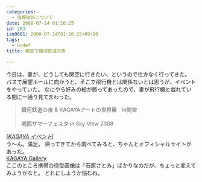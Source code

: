 ```yaml
---
categories:
  - 情報技術について
date: 2008-07-14 01:16:25
id: 283
iso8601: 2008-07-14T01:16:25+09:00
tags:
  - undef
title: 関空で銀河鉄道の夜

---
```


今日は、妻が、どうしても関空に行きたい、というので仕方なく行ってきた。
バスで展望ホールに向かうと、そこで飛行機とは関係ないとは思うが、イベントをやっていた。
なにやら好みの絵が飾ってあったので、妻が飛行機と戯れている間に一通り見てまわった。
<blockquote cite="http://www.gingatetudounoyoru.com/event/kansaiairport.html" title="Source: KAGAYA イベント; Accessed Date: 7/14/2008" class="blockquote"><p>銀河鉄道の夜 &amp; KAGAYAアートの世界展　in関空
<br>
<br>関西サマーフェスタ in Sky View 2008</p></blockquote><div class="cite"> [<cite><a href="http://www.gingatetudounoyoru.com/event/kansaiairport.html">KAGAYA イベント</a></cite>] </div>
う～ん。満足。
帰ってきてから調べてみると、ちゃんとオフィシャルサイトがあった。
<div class="quotetitle"><a title="KAGAYA Gallery" href="http://www.kagayastudio.com/">KAGAYA Gallery</a></div>
ここのところ携帯の待受画像は「石原さとみ」ばかりなのだが、ちょっと変えてみようかなと。
どれにしようか悩むね。
    	